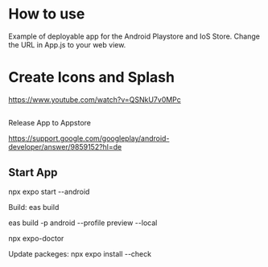 # How to use

Example of deployable app for the Android Playstore and IoS Store.
Change the URL in App.js to your web view.

# Create Icons and Splash
https://www.youtube.com/watch?v=QSNkU7v0MPc

##
Release App to Appstore

https://support.google.com/googleplay/android-developer/answer/9859152?hl=de

## Start App

npx expo start --android

Build:
eas build

eas build -p android --profile preview --local

npx expo-doctor

Update packeges: npx expo install --check